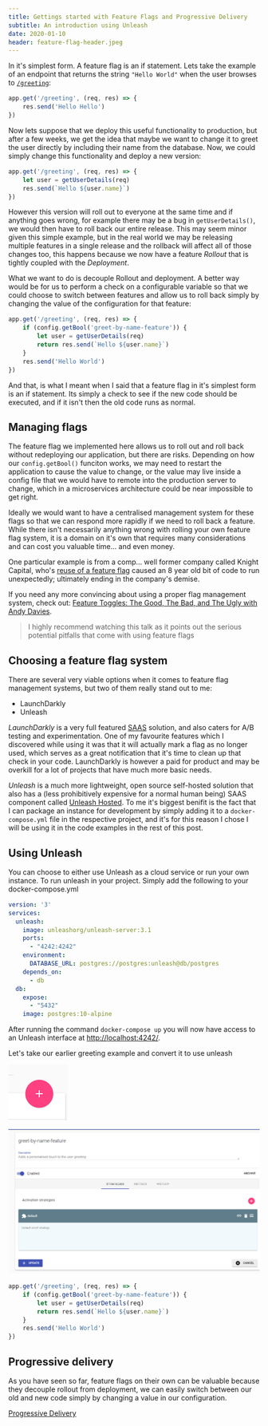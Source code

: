 ```yaml
---
title: Gettings started with Feature Flags and Progressive Delivery
subtitle: An introduction using Unleash
date: 2020-01-10
header: feature-flag-header.jpeg
---
```


In it's simplest form. A feature flag is an if statement. Lets take the example of an endpoint that returns the string `"Hello World"` when the user browses to [`/greeting`](http://locahost:8000/greeting):

```ts
app.get('/greeting', (req, res) => {
    res.send('Hello Hello')
})
```

Now lets suppose that we deploy this useful functionality to production, but after a few weeks, we get the idea that maybe we want to change it to greet the user directly by including their name from the database. Now, we could simply change this functionality and deploy a new version:

```ts
app.get('/greeting', (req, res) => {
    let user = getUserDetails(req)
    res.send(`Hello ${user.name}`)
})
```

However this version will roll out to everyone at the same time and if anything goes wrong, for example there may be a bug in `getUserDetails()`, we would then have to roll back our entire release. This may seem minor given this simple example, but in the real world we may be releasing multiple features in a single release and the rollback will affect all of those changes too, this happens because we now have a feature *Rollout* that is tightly coupled with the *Deployment*.

What we want to do is decouple Rollout and deployment. A better way would be for us to perform a check on a configurable variable so that we could choose to switch between features and allow us to roll back simply by changing the value of the configuration for that feature:

```ts
app.get('/greeting', (req, res) => {
    if (config.getBool('greet-by-name-feature')) {
        let user = getUserDetails(req)
        return res.send(`Hello ${user.name}`)
    }
    res.send('Hello World')
})
```

And that, is what I meant when I said that a feature flag in it's simplest form is an if statement. Its simply a check to see if the new code should be executed, and if it isn't then the old code runs as normal.

## Managing flags

The feature flag we implemented here allows us to roll out and roll back without redeploying our application, but there are risks. Depending on how our `config.getBool()` funciton works, we may need to restart the application to cause the value to change, or the value may live inside a config file that we would have to remote into the production server to change, which in a microservices architecture could be near impossible to get right.

Ideally we would want to have a centralised  management system for these flags so that we can respond more rapidly if we need to roll back a feature. While there isn't necessarily anything wrong with rolling your own feature flag system, it is a domain on it's own that requires many considerations and can cost you valuable time... and even money. 

One particular example is from a comp... well former company called Knight Capital, who's [reuse of a feature flag](https://dougseven.com/2014/04/17/knightmare-a-devops-cautionary-tale) caused an 8 year old bit of code to run unexpectedly; ultimately ending in the company's demise.

If you need any more convincing about using a proper flag management system, check out: [Feature Toggles: The Good, The Bad, and The Ugly with Andy Davies](https://youtu.be/r7VI5x2XKXw).

> I highly recommend watching this talk as it points out the serious potential pitfalls that come with using feature flags

## Choosing a feature flag system

There are several very viable options when it comes to feature flag management systems, but two of them really stand out to me:

- LaunchDarkly
- Unleash

*LaunchDarkly* is a very full featured [SAAS](https://en.wikipedia.org/wiki/Software_as_a_service) solution, and also caters for A/B testing and experimentation. One of my favourite features which I discovered while using it was that it will actually mark a flag as no longer used, which serves as a great notification that it's time to clean up that check in your code. LaunchDarkly is however a paid for product and may be overkill for a lot of projects that have much more basic needs.

*Unleash* is a much more lightweight, open source self-hosted solution that also has a (less prohibitively expensive for a normal human being) SAAS component called [Unleash Hosted](https://www.unleash-hosted.com). To me it's biggest benifit is the fact that I can package an instance for development by simply adding it to a `docker-compose.yml` file in the respective project, and it's for this reason I chose I will be using it in the code examples in the rest of this post.

## Using Unleash

You can choose to either use Unleash as a cloud service or run your own instance. 
To run unleash in your project. Simply add the following to your docker-compose.yml

```yml
version: '3'
services:
  unleash:
    image: unleashorg/unleash-server:3.1
    ports:
      - "4242:4242"
    environment:
      DATABASE_URL: postgres://postgres:unleash@db/postgres
    depends_on:
      - db
  db:
    expose:
      - "5432"
    image: postgres:10-alpine
```

After running the command `docker-compose up` you will now have access to an Unleash interface at [http://localhost:4242/](http://localhost:4242/).

Let's take our earlier greeting example and convert it to use unleash

![Add Flag Button](addflag.png)

![Create greet by name feature screen](create-greet-by-name-feature.png)


```ts
app.get('/greeting', (req, res) => {
    if (config.getBool('greet-by-name-feature')) {
        let user = getUserDetails(req)
        return res.send(`Hello ${user.name}`)
    }
    res.send('Hello World')
})
```


## Progressive delivery

As you have seen so far, feature flags on their own can be valuable because they decouple rollout from deployment, we can easily switch between our old and new code simply by changing a value in our configuration.


[Progressive Delivery](https://searchitoperations.techtarget.com/definition/progressive-delivery)



